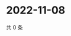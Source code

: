 # 2022-11-08

共 0 条

<!-- BEGIN WEIBO -->
<!-- 最后更新时间 Tue Nov 08 2022 01:24:56 GMT+0800 (China Standard Time) -->

<!-- END WEIBO -->
